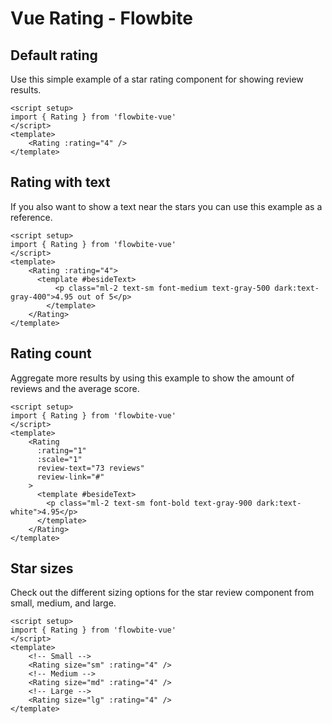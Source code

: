 <script setup>
import RatingExample from './rating/examples/RatingExample.vue'
import RatingWithTextExample from './rating/examples/RatingWithTextExample.vue'
import RatingCountExample from './rating/examples/RatingCountExample.vue'
import RatingStarSizesExample from './rating/examples/RatingStarSizesExample.vue'
</script>
# Vue Rating - Flowbite

## Default rating
Use this simple example of a star rating component for showing review results.
```vue
<script setup>
import { Rating } from 'flowbite-vue'
</script>
<template>
    <Rating :rating="4" />
</template>
```

<RatingExample />

## Rating with text
If you also want to show a text near the stars you can use this example as a reference.
```vue
<script setup>
import { Rating } from 'flowbite-vue'
</script>
<template>
    <Rating :rating="4">
      <template #besideText>
          <p class="ml-2 text-sm font-medium text-gray-500 dark:text-gray-400">4.95 out of 5</p>
        </template>
    </Rating>
</template>
```

<RatingWithTextExample />

## Rating count
Aggregate more results by using this example to show the amount of reviews and the average score.
```vue
<script setup>
import { Rating } from 'flowbite-vue'
</script>
<template>
    <Rating
      :rating="1"
      :scale="1"
      review-text="73 reviews"
      review-link="#"
    >
      <template #besideText>
        <p class="ml-2 text-sm font-bold text-gray-900 dark:text-white">4.95</p>
      </template>
    </Rating>
</template>
```

<RatingCountExample />

## Star sizes
Check out the different sizing options for the star review component from small, medium, and large.
```vue
<script setup>
import { Rating } from 'flowbite-vue'
</script>
<template>
    <!-- Small -->
    <Rating size="sm" :rating="4" />
    <!-- Medium -->
    <Rating size="md" :rating="4" />
    <!-- Large -->
    <Rating size="lg" :rating="4" />
</template>
```

<RatingStarSizesExample />
